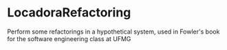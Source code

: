 # LocadoraRefactoring
Perform some refactorings in a hypothetical system, used in Fowler's book for the software engineering class at UFMG
